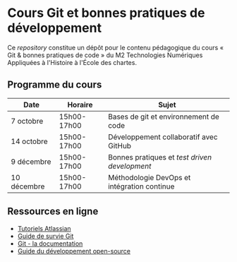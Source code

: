 # Cours Git et bonnes pratiques de développement

Ce *repository* constitue un dépôt pour le contenu pédagogique du cours « Git & bonnes pratiques de code » du M2 Technologies Numériques Appliquées à l'Histoire à l'École des chartes.

## Programme du cours

| Date        | Horaire     | Sujet                                         |
|-------------|-------------|-----------------------------------------------|
| 7 octobre   | 15h00-17h00 | Bases de git et environnement de code         |
| 14 octobre  | 15h00-17h00 | Développement collaboratif avec GitHub        |
| 9 décembre  | 15h00-17h00 | Bonnes pratiques et _test driven development_ |
| 10 décembre | 15h00-17h00 | Méthodologie DevOps et intégration continue   |

## Ressources en ligne

* [Tutoriels Atlassian](https://www.atlassian.com/fr/git/tutorials/what-is-version-control)
* [Guide de survie Git](https://rogerdudler.github.io/git-guide/index.fr.html)
* [Git - la documentation](https://git-scm.com/doc)
* [Guide du développement open-source](https://opensource.guide/fr/)